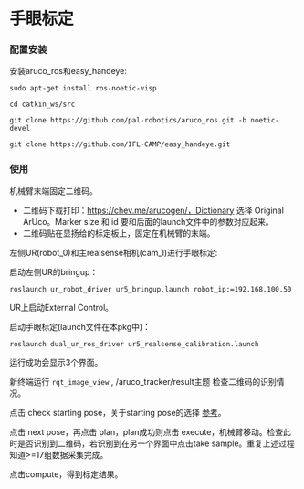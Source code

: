 # 手眼标定

### 配置安装

安装aruco_ros和easy_handeye:

```
sudo apt-get install ros-noetic-visp

cd catkin_ws/src

git clone https://github.com/pal-robotics/aruco_ros.git -b noetic-devel

git clone https://github.com/IFL-CAMP/easy_handeye.git
```

### 使用

机械臂末端固定二维码。

* 二维码下载打印：https://chev.me/arucogen/，Dictionary 选择 Original ArUco。Marker size 和 id 要和后面的launch文件中的参数对应起来。
* 二维码贴在显扬给的标定板上，固定在机械臂的末端。

左侧UR(robot_0)和主realsense相机(cam_1)进行手眼标定:

启动左侧UR的bringup：

```
roslaunch ur_robot_driver ur5_bringup.launch robot_ip:=192.168.100.50
```

UR上启动External Control。

启动手眼标定(launch文件在本pkg中)：

```
roslaunch dual_ur_ros_driver ur5_realsense_calibration.launch
```

运行成功会显示3个界面。

新终端运行 ```rqt_image_view``` , /aruco_tracker/result主题 检查二维码的识别情况。

点击 check starting pose，关于starting pose的选择 [参考](https://github.com/IFL-CAMP/easy_handeye/issues/19#issuecomment-446971130)。

点击 next pose，再点击 plan，plan成功则点击 execute，机械臂移动。检查此时是否识别到二维码，若识别到在另一个界面中点击take sample。重复上述过程知道>=17组数据采集完成。

点击compute，得到标定结果。





